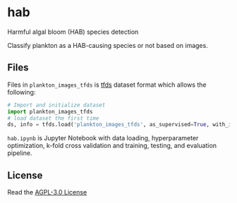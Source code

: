 # hab
Harmful algal bloom (HAB) species detection

Classify plankton as a HAB-causing species or not based on images.

## Files
Files in `plankton_images_tfds` is [tfds](https://www.tensorflow.org/datasets/api_docs/python/tfds) dataset format which allows the following:

```python
# Import and initialize dataset
import plankton_images_tfds
# load dataset the first time
ds, info = tfds.load('plankton_images_tfds', as_supervised=True, with_info=True)
```

`hab.ipynb` is Jupyter Notebook with data loading, hyperparameter optimization, k-fold cross validation and training, testing, and evaluation pipeline.

## License

Read the [AGPL-3.0 License](https://github.com/BlazerYoo/hab/blob/main/LICENSE)